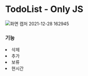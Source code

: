 # TodoList - Only JS
![화면 캡처 2021-12-28 162945](https://user-images.githubusercontent.com/76845678/147540312-6c995fe8-fbf3-4d3d-97fa-cee6fd0069df.png)

<h3>기능</h3>
<li>삭제</li>
<li>추가</li>
<li>보류</li>
<li>현시간</li>
